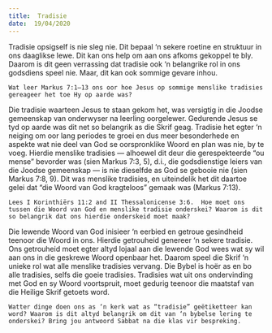 ```yaml
---
title:  Tradisie
date:  19/04/2020
---
```


Tradisie opsigself is nie sleg nie.  Dit bepaal ‘n sekere roetine en struktuur in ons daaglikse lewe. Dit kan ons help om aan ons afkoms gekoppel te bly.  Daarom is dit geen verrassing dat tradisie ook ‘n belangrike rol in ons godsdiens speel nie.  Maar, dit kan ook sommige gevare inhou.

`Wat leer Markus 7:1–13 ons oor hoe Jesus op sommige menslike tradisies gereageer het toe Hy op aarde was?`

Die tradisie waarteen Jesus te staan gekom het, was versigtig in die Joodse gemeenskap van onderwyser na leerling oorgelewer.  Gedurende Jesus se tyd op aarde was dit net so belangrik as die Skrif geag. Tradisie het egter ‘n neiging om oor lang periodes te groei en dus meer besonderhede en aspekte wat nie deel van God se oorspronklike Woord en plan was nie, by te voeg.  Hierdie menslike tradisies — alhoewel dit deur die gerespekteerde “ou mense” bevorder was (sien Markus 7:3, 5), d.i., die godsdienstige leiers van die Joodse gemeenskap — is nie dieselfde as God se gebooie nie (sien Markus 7:8, 9). Dit was menslike tradisies, en uiteindelik het dit daartoe gelei dat  “die Woord van God kragteloos” gemaak was (Markus 7:13).

`Lees I Korinthiërs 11:2 and II Thessalonicense 3:6.  Hoe moet ons tussen die Woord van God en menslike tradisie onderskei? Waarom is dit so belangrik dat ons hierdie onderskeid moet maak?`

Die lewende Woord van God inisieer ‘n eerbied en getroue gesindheid teenoor die Woord in ons. Hierdie getrouheid genereer ‘n sekere tradisie.  Ons getrouheid moet egter altyd lojaal aan die lewende God wees wat sy wil aan ons in die geskrewe Woord openbaar het.  Daarom speel die Skrif ‘n unieke rol wat alle menslike tradisies vervang.  Die Bybel is hoër as en bo alle tradisies, selfs die goeie tradisies.  Tradisies wat uit ons ondervinding met God en sy Woord voortspruit, moet gedurig teenoor die maatstaf van die Heilige Skrif getoets word.

`Watter dinge doen ons as ‘n kerk wat as “tradisie” geëtiketteer kan word? Waarom is dit altyd belangrik om dit van ‘n bybelse lering te onderskei? Bring jou antwoord Sabbat na die klas vir bespreking.`